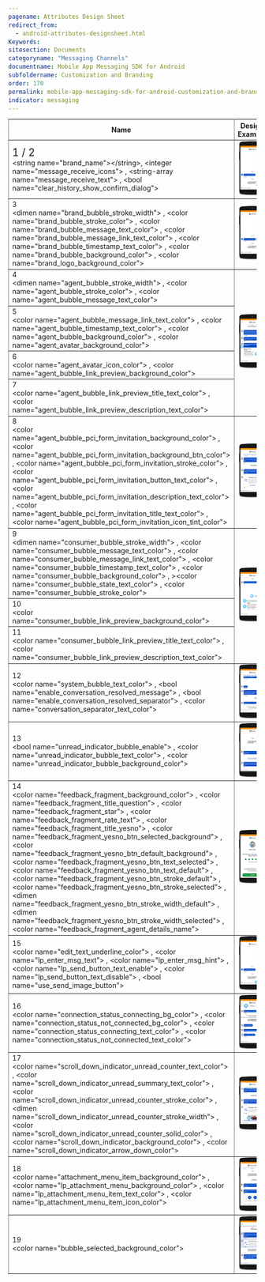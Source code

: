 ```yaml
---
pagename: Attributes Design Sheet
redirect_from:
  - android-attributes-designsheet.html
Keywords:
sitesection: Documents
categoryname: "Messaging Channels"
documentname: Mobile App Messaging SDK for Android
subfoldername: Customization and Branding
order: 170
permalink: mobile-app-messaging-sdk-for-android-customization-and-branding-attributes-design-sheet.html
indicator: messaging
---
```



<div class="designsheet">
<table rules="all" class="bigtable">
  <thead>
  <col width="60%">
  <tr>
    <th>Name</th>
    <th>Design Example</th>
  </tr>
  </thead>
  <tbody>
  <tr>
    <td><div class="designsheetnumber" style="font-size: 1.5em">1 / 2</div>&lt;string name=&quot;brand_name&quot;&gt;&lt;/string&gt;, &lt;integer name=&quot;message_receive_icons&quot;&gt; , &lt;string-array name=&quot;message_receive_text&quot;&gt; , &lt;bool name=&quot;clear_history_show_confirm_dialog&quot;&gt;</td>
    <td><img src="img/Brand (1,2).png"/></td>
  </tr>
  <tr>
  <td><div class="designsheetnumber">3</div> &lt;dimen name=&quot;brand_bubble_stroke_width&quot;&gt; , &lt;color name=&quot;brand_bubble_stroke_color&quot;&gt; , &lt;color name=&quot;brand_bubble_message_text_color&quot;&gt; , &lt;color name=&quot;brand_bubble_message_link_text_color&quot;&gt; , &lt;color name=&quot;brand_bubble_timestamp_text_color&quot;&gt; ,  &lt;color name=&quot;brand_bubble_background_color&quot;&gt; , &lt;color name=&quot;brand_logo_background_color&quot;&gt; </td>
  <td><img src="img/Brand messaging bubbles first message (3).png"/></td>
  </tr>
  <tr>
    <td><div class="designsheetnumber">4</div> &lt;dimen name=&quot;agent_bubble_stroke_width&quot;&gt; ,  &lt;color name=&quot;agent_bubble_stroke_color&quot;&gt; , &lt;color name=&quot;agent_bubble_message_text_color&quot;&gt;</td>
    <td rowspan="4"><img src="img/Agent message bubbles 1 (4,5,6,7).png"/></td>
  </tr>
  <tr>
  <td> <div class="designsheetnumber">5</div> &lt;color name=&quot;agent_bubble_message_link_text_color&quot;&gt; , &lt;color name=&quot;agent_bubble_timestamp_text_color&quot;&gt; , &lt;color name=&quot;agent_bubble_background_color&quot;&gt; , &lt;color name=&quot;agent_avatar_background_color&quot;&gt;</td>
  </tr>
  <tr>
    <td><div class="designsheetnumber">6</div> &lt;color name=&quot;agent_avatar_icon_color&quot;&gt; , &lt;color name=&quot;agent_bubble_link_preview_background_color&quot;&gt;</td>
  </tr>
  <tr>
    <td><div class="designsheetnumber">7</div> &lt;color name=&quot;agent_bubble_link_preview_title_text_color&quot;&gt; , &lt;color name=&quot;agent_bubble_link_preview_description_text_color&quot;&gt;</td>

  </tr>
  <tr>
    <td> <div class="designsheetnumber">8</div> &lt;color name=&quot;agent_bubble_pci_form_invitation_background_color&quot;&gt; , &lt;color name=&quot;agent_bubble_pci_form_invitation_background_btn_color&quot;&gt; , &lt;color name=&quot;agent_bubble_pci_form_invitation_stroke_color&quot;&gt; , &lt;color name=&quot;agent_bubble_pci_form_invitation_button_text_color&quot;&gt; , &lt;color name=&quot;agent_bubble_pci_form_invitation_description_text_color&quot;&gt; , &lt;color name=&quot;agent_bubble_pci_form_invitation_title_text_color&quot;&gt; , &lt;color name=&quot;agent_bubble_pci_form_invitation_icon_tint_color&quot;&gt;</td>
    <td><img src="img/Agent message bubbles 2 (8).png"/></td>
  </tr>
  <tr>
    <td> <div class="designsheetnumber">9</div> &lt;dimen name=&quot;consumer_bubble_stroke_width&quot;&gt; , &lt;color name=&quot;consumer_bubble_message_text_color&quot;&gt; ,  &lt;color name=&quot;consumer_bubble_message_link_text_color&quot;&gt; , &lt;color name=&quot;consumer_bubble_timestamp_text_color&quot;&gt; , &lt;color name=&quot;consumer_bubble_background_color&quot;&gt; , >&lt;color name=&quot;consumer_bubble_state_text_color&quot;&gt; , &lt;color name=&quot;consumer_bubble_stroke_color&quot;&gt; </td>
    <td rowspan="3"><img src="img/Consumer message bubbles (9,10,11).png"/></td>
  </tr>
  <tr>
    <td><div class="designsheetnumber">10</div> &lt;color name=&quot;consumer_bubble_link_preview_background_color&quot;&gt;</td>
  </tr>
  <tr>
    <td><div class="designsheetnumber">11</div> &lt;color name=&quot;consumer_bubble_link_preview_title_text_color&quot;&gt; , &lt;color name=&quot;consumer_bubble_link_preview_description_text_color&quot;&gt; </td>
  </tr>
  <tr>
    <td><div class="designsheetnumber">12</div> &lt;color name=&quot;system_bubble_text_color&quot;&gt; , &lt;bool name=&quot;enable_conversation_resolved_message&quot;&gt; , &lt;bool name=&quot;enable_conversation_resolved_separator&quot;&gt; , &lt;color name=&quot;conversation_separator_text_color&quot;&gt;</td>
    <td><img src="img/System messages (12).png"/></td>
  </tr>
  <tr>
     <td><div class="designsheetnumber">13</div> &lt;bool name=&quot;unread_indicator_bubble_enable&quot;&gt; , &lt;color name=&quot;unread_indicator_bubble_text_color&quot;&gt; , &lt;color name=&quot;unread_indicator_bubble_background_color&quot;&gt;</td>
     <td><img src="img/Unread messages indicator bubbles (13).png"/></td>
  </tr>
  <tr>
     <td><div class="designsheetnumber">14</div> &lt;color name=&quot;feedback_fragment_background_color&quot;&gt; , &lt;color name=&quot;feedback_fragment_title_question&quot;&gt; , &lt;color name=&quot;feedback_fragment_star&quot;&gt; , &lt;color name=&quot;feedback_fragment_rate_text&quot;&gt; , &lt;color name=&quot;feedback_fragment_title_yesno&quot;&gt; , &lt;color name=&quot;feedback_fragment_yesno_btn_selected_background&quot;&gt; , &lt;color name=&quot;feedback_fragment_yesno_btn_default_background&quot;&gt; ,  &lt;color name=&quot;feedback_fragment_yesno_btn_text_selected&quot;&gt; , &lt;color name=&quot;feedback_fragment_yesno_btn_text_default&quot;&gt; , &lt;color name=&quot;feedback_fragment_yesno_btn_stroke_default&quot;&gt; , &lt;color name=&quot;feedback_fragment_yesno_btn_stroke_selected&quot;&gt; , &lt;dimen name=&quot;feedback_fragment_yesno_btn_stroke_width_default&quot;&gt; , &lt;dimen name=&quot;feedback_fragment_yesno_btn_stroke_width_selected&quot;&gt; , &lt;color name=&quot;feedback_fragment_agent_details_name&quot;&gt;</td>
     <td><img src="img/Survey screen (14).png"/></td>    
  </tr>
  <tr>
    <td> <div class="designsheetnumber">15</div> &lt;color name=&quot;edit_text_underline_color&quot;&gt; , &lt;color name=&quot;lp_enter_msg_text&quot;&gt; , &lt;color name=&quot;lp_enter_msg_hint&quot;&gt; , &lt;color name=&quot;lp_send_button_text_enable&quot;&gt; , &lt;color name=&quot;lp_send_button_text_disable&quot;&gt; , &lt;bool name=&quot;use_send_image_button&quot;&gt; </td>
    <td><img src="img/Message edit text (15).png"/></td>
  </tr>
  <tr>
  <td><div class="designsheetnumber">16</div> &lt;color name=&quot;connection_status_connecting_bg_color&quot;&gt; , &lt;color name=&quot;connection_status_not_connected_bg_color&quot;&gt; , &lt;color name=&quot;connection_status_connecting_text_color&quot;&gt; , &lt;color name=&quot;connection_status_not_connected_text_color&quot;&gt;</td>
  <td><img src="img/Connection status bar (16).png"/></td>
  </tr>
  <tr>
    <td> <div class="designsheetnumber">17</div> &lt;color name=&quot;scroll_down_indicator_unread_counter_text_color&quot;&gt; , &lt;color name=&quot;scroll_down_indicator_unread_summary_text_color&quot;&gt; , &lt;color name=&quot;scroll_down_indicator_unread_counter_stroke_color&quot;&gt; , &lt;dimen name=&quot;scroll_down_indicator_unread_counter_stroke_width&quot;&gt; , &lt;color name=&quot;scroll_down_indicator_unread_counter_solid_color&quot;&gt; , &lt;color name=&quot;scroll_down_indicator_background_color&quot;&gt; , &lt;color name=&quot;scroll_down_indicator_arrow_down_color&quot;&gt;</td>
    <td><img src="img/in page navigation - scroll down indicator (17).png"></td>
  </tr>
  <tr>
    <td> <div class="designsheetnumber">18</div> &lt;color name=&quot;attachment_menu_item_background_color&quot;&gt; , &lt;color name=&quot;lp_attachment_menu_background_color&quot;&gt; , &lt;color name=&quot;lp_attachment_menu_item_text_color&quot;&gt; , &lt;color name=&quot;lp_attachment_menu_item_icon_color&quot;&gt;</td>
    <td><img src="img/Photo sharing (18).png"/></td>
  </tr>
  <tr>
    <td> <div class="designsheetnumber">19</div> &lt;color name=&quot;bubble_selected_background_color&quot;&gt;</td>
    <td><img src="img/Miscellaneous (19).png"/></td>
  </tr>
</tbody>
</table>
</div>
